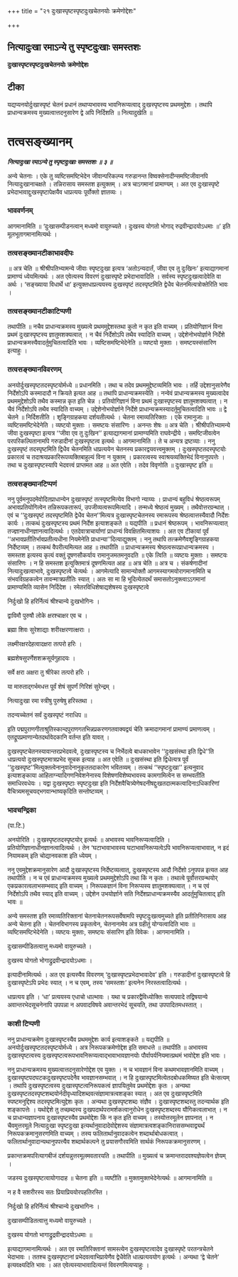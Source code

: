 +++
title = "२१ दुःखास्पृष्टस्पृष्टदुःखचेतनयोः क्रमेणोद्देशः"

+++


## नित्यादुःखा रमाऽन्ये तु स्पृष्टदुःखाः समस्तशः

**दुःखास्पृष्टस्पृष्टदुःखचेतनयोः क्रमेणोद्देशः**

## **टीका**

यद्यप्यनयोर्दुःखास्पृष्टं चेतनं प्रधानं तथाप्यभावस्य भावनिरूप्यत्वाद् दुःखस्पृष्टस्य प्रथममुद्देशः । तथापि प्राधान्यक्रमस्य मुख्यत्वात्तदनुसारेण द्वे अपि निर्दिशति ॥ नित्यादुखेति ॥

# **तत्वसङ्ख्यानम्**

***नित्यादुःखा रमाऽन्ये तु स्पृष्टदुःखाः समस्तशः ॥ ३ ॥***

अन्ये चेतनाः । एके तु व्यष्टिसमष्टिभेदेन जीवान्परिकल्प्य गरुडानन्त विष्वक्सेनादीन्समष्टिजीवानपि नित्यादुःखानाचक्षते । तन्निरासाय समस्तश इत्युक्तम् । अत्र चाऽगमानां प्रामाण्यम् । अत एव दुःखास्पृष्टे प्रभेदाभावाद्दुःखस्पृष्टापेक्षयैव धाप्रत्ययः पूर्वोक्तो ज्ञातव्यः ।

### **भाववर्णनम्**

आगमानामिति ॥ ‘दुःखासम्पीडनत्वान् मध्यमो वायुरुच्यते । दुःखस्य योगतो भोगाद् रुद्रवीन्द्रादयोऽधमाः ॥’ इति मूलभूतागमानामित्यर्थः ।

### **तत्वसङ्ख्यानटीकाभावदीपः**

॥ अत्र चेति ॥ श्रीश्रीपतिभ्यामन्ये जीवाः स्पृष्टदुःखा इत्यत्र ‘अतोऽन्यदार्तं, जीवा एव तु दुःखिनः’ इत्याद्यागमानां प्रामाण्यं ध्येयमित्यर्थः । अत एवेत्यस्य विवरणं दुःखास्पृष्टे प्रभेदाभावादिति । सर्वस्य स्पृष्टदुःखत्वादेवेति वा अर्थः । ‘सङ्ख्याया विधार्थे धा’ इत्युक्तधाप्रत्ययस्य दुःखस्पृष्टं तदस्पृष्टमिति द्वेधैव चेतनमित्यत्रोक्तेरिति भावः ।

### **तत्वसङ्ख्यानटीकाटिप्पणी**

तथापीति ॥ नचैव प्राधान्यक्रमस्य मुख्यत्वे प्रथममुद्देशस्तथा कुतो न कृत इति वाच्यम् । प्रतियोगिज्ञानं विना प्रथमं दुःखास्पृष्टस्य ज्ञातुमशक्यत्वात् । न चैवं निर्देशोऽपि तथैव स्यादिति वाच्यम् । उद्देशेनोभयोर्ज्ञाने निर्देशे प्राधान्यक्रमस्यैवादर्तुमुचितत्वादिति भावः । व्यष्टिसमष्टिभेदेनेति ॥ व्यष्टयो मुक्ताः । समष्टयस्संसारिण इत्याहुः ।

### **तत्वसङ्ख्यानविवरणम्**

अनयोर्दुःखस्पृष्टतदस्पृष्टयोर्मध्ये ॥ प्रधानमिति । तथा च तदेव प्रथममुद्देष्टव्यमिति भावः । तर्हि उद्देशानुसारेणैव निर्देशोऽपि कस्मादादौ न क्रियते इत्यत आह ॥ तथापि प्राधान्यक्रमस्येति । नन्वेवं प्राधान्यक्रमस्य मुख्यत्वादेव प्रथममुद्देशोऽपि तथैव कस्मान्न कृत इति चेन्न । प्रतियोगिज्ञानं विना प्रथमं दुःखास्पृष्टस्य ज्ञातुमशक्यत्वात् । न चैवं निर्देशोऽपि तथैव स्यादिति वाच्यम् । उद्देशेनोभयोर्ज्ञाने निर्देशे प्राधान्यक्रमस्यादर्तुमुचितत्वादिति भावः ॥ द्वे चेतने ॥ निर्दिशतीति । शृङ्गिग्राहकया दर्शयतीत्यर्थः । चेतना रमाव्यतिरिक्ताः । एके रामानुजाः ॥ व्यष्टिसमष्टिभेदेनेति । व्यष्टयो मुक्ताः । समष्टयः संसारिणः । अनन्तः शेषः ॥ अत्र चेति । श्रीश्रीपतिभ्यामन्ये जीवा दुःखस्पृष्टा इत्यत्र ‘‘जीवा एव तु दुःखिन’’ इत्याद्यागमानां प्रामाण्यमिति राघवेन्द्रीये । समष्टिजीवत्वेन परपरिकल्पितानामपि गरुडादीनां दुःखस्पृष्टत्व इत्यर्थः ॥ आगमानामिति । ते च अन्यत्र द्रष्टव्याः । ननु दुःखस्पृष्टं तदस्पृष्टमिति द्विधैव चेतनमिति धाप्रत्ययेन चेतनस्य प्रकारद्वयवत्त्वमुक्तम् । दुःखस्पृष्टतदस्पृष्टयोः प्रकारत्वं च तदाश्रयप्रकारिरूपव्यक्तिबाहुल्यं विना न युक्तम् । प्रकारत्वस्य स्वाश्रयव्यक्तिभेदं विनानुपपत्तेः । तथा च दुःखास्पृष्टस्यापि भेदवत्त्वं प्राप्तमत आह ॥ अत एवेति । तदेव विवृणोति ॥ दुःखास्पृष्ट इति ॥

### **तत्वसङ्ख्यानटिप्पणं**

ननु पूर्वमनुपदमेवोदितप्राधान्येन दुःखास्पृष्टं तत्स्पृष्टमित्येव विभागो न्याय्यः । प्राधान्यं बहुविधं श्रेष्ठत्वरूपम् अभावप्रतियोगित्वेन तन्निरूपकतारूपं, उपजीव्यत्वरूपमित्यादि । तन्मध्ये श्रेष्ठत्वं मुख्यम् । तथैवोत्तरग्रन्थात् । एवं च ‘‘दुःखस्पृष्टं तदस्पृष्टमिति द्वेधैव चेतन’’मित्यत्र दुःखास्पृष्टचेतनस्य रमारूपस्य श्रेष्ठत्वात्तस्यैवादौ निर्देशः कार्यः । तत्कथं दुःखस्पृष्टस्य प्रथमं निर्देश इत्याशङ्कते ॥ यद्यपीति ॥ प्रधानं श्रेष्ठरूपम् । भावनिरूप्यत्वात् तज्ज्ञानाधीनज्ञानत्वादित्यर्थः । एतदेवात्राचार्याणां प्राधान्यं विवक्षितमित्याशयः । अत एव टीकायां पूर्वं ‘‘अभावप्रतीतिर्भावप्रतीत्यधीना नियमेनेति प्राधान्या’’दित्याद्युक्तम् । ननु तथापि तत्क्रमेणैवशृृङ्गिग्राहकया निर्देष्टव्यम् । तत्कथं वैपरीत्यमित्यत आह ॥ तथापीति ॥ प्राधान्यक्रमस्य श्रेष्ठत्वरूपप्राधान्यक्रमस्य । समस्तश इत्यस्य कृत्यं वक्तुं दूषणसौकर्याय रामानुजमतमनुवदति ॥ एके त्विति ॥ व्यष्टयः मुक्ताः । समष्टयः संसारिणः । न हि समस्तश इत्युक्तिमात्रं दूषणमित्यत आह ॥ अत्र चेति ॥ अत्र च । संकर्षणादीनां नित्यादुःखत्वाभावे, दुःखस्पृष्टत्वे चेत्यर्थः । आगमेत्यादि सामान्योक्तौ आगमस्यागमयोरागमानामिति च संभवविग्रहकत्वेन तावन्मात्रप्रतीतिः स्यात् । अतः सा मा हि भूदित्येतदर्थं समासतोऽनुक्त्वाऽऽगमानां प्रामाण्यमिति व्यासेन निर्दिदेश । रमेतरविधिशेषाद्यशेषस्य दुःखस्पृष्टत्वे

निर्दुःखो हि हरिर्नित्यं श्रीश्चान्ये दुःखभोगिनः ।

द्वाविमौ पुरुषौ लोके क्षरश्चाक्षर एव च ।

ब्रह्मा शिवः सुरेशाद्याः शरीरक्षरणात्क्षराः ।

लक्ष्मीरक्षरदेहत्वादक्षरा तत्परो हरिः ।

ब्रह्मशेषसुपर्णेशशक्रसूर्यगुहादयः ।

सर्वे क्षरा अक्षरा तु श्रीरेका तत्परो हरिः ।

या मारुताद्गर्भमधत्त पूर्वं शेषं सुपर्णं गिरिशं सुरेन्द्रम् ।

नित्यादुःखा रमा स्त्रीषु पुरुषेषु हरिस्तथा ।

तदन्यच्चेतनं सर्वं दुःखस्पृष्टं नराधिप ॥

इति पद्मपुराणगीताश्रुतिस्कान्दपुराणगतभिन्नप्रकरणगतवाक्यद्वयं चेति क्रमादागमानां प्रामाण्यं प्रमाणत्वम् । एतद्रूपप्रमाणान्येतदर्थावेदकानि वर्तन्त इति यावत् ।

दुःखस्पृष्टचेतनस्यावान्तरप्रभेदवत्वे, दुःखास्पृष्टस्य च निर्भेदत्वे बाधकाभावेन ‘‘दुःखसंस्था इति द्विधे’’ति धाप्रत्ययो दुःखस्पृष्टमात्रप्रभेद सूचक इत्याह ॥ अत एवेति ॥ दुःखसंस्था इति द्विधेत्यत्र पूर्वं ‘‘दुःखस्पृष्ट’’मित्युक्तत्वेनानुवादेनानुकृततदाकारेण भवितव्यम् । तत्कथं ‘‘स्पृष्टदुःखा’’ इत्यनुवाद इत्याशङ्काया आहिताग्न्यादिगणनिवेशनेनास्य विशेषणविशेष्यभावस्य कामगामित्वेन स सम्भवतीति समाधिरवधेयः । यद्वा दुःखस्पृष्टाः स्पृष्टदुःखा इति निर्देशवैचित्र्येणेषदनीषद्दुःखतदात्मकत्वादिनाऽधिकारिणां वैचित्र्यमसूचयद्भगवान्भाष्यकृदिति सन्तोष्टव्यम् ।

### **भावचन्द्रिका**

(पा.टि.)

अनयोरिति । दुःखस्पृष्टतदस्पृष्टयोर् इत्यर्थः ॥ अभावस्य भावनिरूप्यत्वादिति । प्रतियोगिज्ञानाधीनज्ञानत्वादित्यर्थः । तेन ‘घटाभावाभावस्य घटाभावनिरूप्यत्वेऽपि भावनिरूप्यत्वाभावात्, न इदं नियामकम् इति चोद्यानवकाश इति ध्येयम् ।

ननु एवमुद्देशक्रमानुसारेण आदौ दुःखास्पृष्टस्य निर्देष्टव्यत्वात्, दुःखस्पृष्टस्य आदौ निर्देशो ऽनुपपन्न इत्यत आह तथापीति । न च एवं प्राधान्यक्रमस्य मुख्यत्वे प्रथममुद्देशोऽपि तथा किं न कृतः । तथात्वे पूर्वोत्तरग्रन्थयोर् एकप्रकारत्वलाभसम्भवाद् इति वाच्यम् । निरूपकज्ञानं विना निरूप्यस्य ज्ञातुमशक्यत्वात् । न च एवं निर्देशोऽपि तथैव स्याद् इति वाच्यम् । उद्देशेन उभयोर्ज्ञाने सति निर्देशप्राधान्यक्रमस्यैव आदर्तुमुचितत्वाद् इति भावः ॥

अन्ये समस्तश इति रमाव्यतिरिक्तानां चेतनाचेतनरूपसर्वेषामपि स्पृष्टदुःखत्वमुच्यते इति प्रतीतिनिरासाय आह अन्ये चेतना इति । चेतनविभागस्य प्रकृतत्वेन, चेतनानामेव अत्र ग्रहीतुं योग्यत्वादिति भावः ॥ व्यष्टिसमष्टिभेदेनेति । व्यष्टयः मुक्ताः, समष्टयः संसारिण इति विवेकः । आगमानामिति ।

दुःखासम्पीडितत्वात्तु मध्यमो वायुरुच्यते ।

दुःखस्य योगतो भोगाद्रुद्रवीन्द्रादयोऽधमाः ।

इत्यादीनामित्यर्थः । अत एव इत्यस्यैव विवरणम् ‘दुःखास्पृष्टप्रभेदाभावादेव’ इति । गरुडादीनां दुःखास्पृष्टत्वे हि दुःखास्पृष्टेऽपि प्रभेदः स्यात् । न च एवम्, तस्य ‘समस्तशः’ इत्यनेन निरस्तत्वादित्यर्थः ।

धाप्रत्यय इति । ‘धा’ प्रत्ययस्य एधाचो धाल्भावः । यथा च प्रकारद्वैविध्योक्तिः सत्यपवादे तद्विषयान्ये अवान्तरभेदसूचनेनापि उपपन्ना न अपवादविषये अवान्तरभेदं सूचयति, तथा उपपादितमधस्तात् ।

### **काशी टिप्पणी**

ननु प्राधान्यक्रमेण दुःखास्पृष्टस्यैव प्रथममुद्देशः कार्य इत्याशङ्कते ॥ यद्यपीति ॥ अनयोर्दुःखस्पृष्टतदस्पृष्टयोर्मध्ये । अत्र निरूपकक्रमेणोद्देश इति समाधत्ते ॥ तथापीति ॥ अभावस्य दुःखास्पृष्टत्वस्य दुःखस्पृष्टत्वरूपभावनिरूप्यत्वाद्भावाभावज्ञानयोः पौर्वापर्यनियमात्प्रथमं भावोद्देश इति भावः ।

ननु प्राधान्यक्रमस्य मुख्यत्वात्तदनुसारेणोद्देश एव युक्तः । न च भावज्ञानं विना कथमभावज्ञानमिति वाच्यम् । दुःखास्पृष्टपदघटकदुःखस्पृष्टपदेनैव भावज्ञानसम्भवात् । न हि दुःखास्पृष्टमित्येतदबोधकमिष्यत इति चेत्सत्यम् । तथापि दुःखस्पृष्टत्वस्य दुःखास्पृष्टत्वनिरूपकत्वं ज्ञापयितुमेव प्रथमोद्देशः कृतः । अन्यथा दुःखस्पृष्टतदस्पृष्टशब्दयोर्नदीवृध्यादिशब्दवत्संज्ञामात्रत्वशङ्का स्यात् । अत एव दुःखास्पृष्टमिति स्पष्टमनुद्दिश्य तदस्पृष्टमित्युद्देशः कृतः । अन्यथा दुःखस्पृष्टशब्दः संज्ञैव । दुःखास्पृष्टशब्दस्तु तदन्यार्थक इति शङ्कापत्तेः । यथोद्देशे तु तच्छब्दस्य दुःखपदार्थपरामर्शकत्वानुरोधेन दुःखस्पृष्टशब्दस्य यौगिकत्वलाभात् । न च प्राधान्यज्ञापनाय दुःखास्पृष्टस्यैव प्रथमोद्देशः किं न कृत इति वाच्यम् । तस्योत्तरमूलेन ज्ञापनात् । न चैवमुत्तरमूले नित्यादुःखा स्पृष्टदुःखा इत्यर्थानुवादादेवोद्देशस्य संज्ञामात्रत्वशङ्कानिराससम्भवाद्व्यर्थं निरूपकक्रमानुसरणमिति वाच्यम् । तस्य फलितार्थानुवादकत्वेन शब्दार्थाबोधकत्वात् । फलितार्थानुवादान्यथानुपपत्त्यैव शब्दार्थकल्पने तु प्रयासगौरवमिति सार्थकं निरूपकक्रमानुसरणम् ।

प्रकान्तक्रमपरित्यागबीजं दर्शयन्नुत्तरमूलमवतारयति ॥ तथापीति ॥ मुख्यत्वं च क्रमान्तरादवश्यज्ञेयत्वेन ज्ञेयम् ।

जडस्य दुःखस्पृष्टत्वायोगादाह ॥ चेतना इति ॥ व्यष्टीति ॥ मुक्तामुक्तभेदेनेत्यर्थः ॥ आगमानामिति ॥

न ह वै सशरीरस्य सतः प्रियाप्रिययोरपहतिरस्ति ।

निर्दुःखो हि हरिर्नित्यं श्रीश्चान्ये दुःखभागिनः ।

दुःखासम्पीडितत्वात्तु मध्यमो वायुरुच्यते ।

दुःखस्य योगतो भागाद्रुद्रवीन्द्रादयोऽधमाः ॥

इत्याद्यागमानामित्यर्थः । अत एव रमातिरिक्तानां सामस्त्येन दुःखस्पृष्टत्वादेव दुःखास्पृष्टे परतन्त्रचेतने भेदाभावः । ततश्च दुःखस्पृष्टानां प्रभेदवत्वाभिप्रायेणैव द्वेधैवेति धाल्प्रत्यययोग इत्यर्थः । अन्यथा ‘द्वे चेतने’ इत्यवक्ष्यदिति भावः । अत एवेत्यस्याभावादित्यन्तं विवरणमित्यप्याहुः ।

